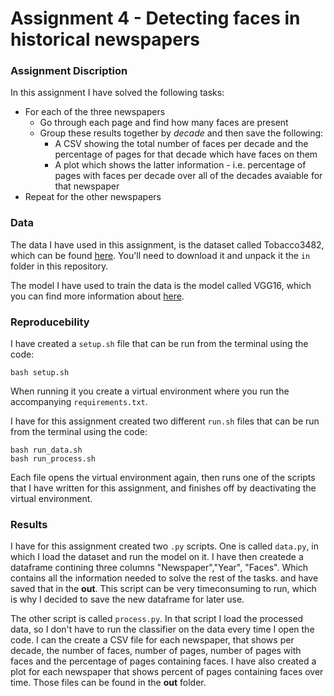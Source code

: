# Assignment 4 - Detecting faces in historical newspapers

### Assignment Discription
In this assignment I have solved the following tasks:
- For each of the three newspapers
    - Go through each page and find how many faces are present
    - Group these results together by *decade* and then save the following:
        - A CSV showing the total number of faces per decade and the percentage of pages for that decade which have faces on them
        - A plot which shows the latter information - i.e. percentage of pages with faces per decade over all of the decades avaiable for that newspaper
- Repeat for the other newspapers

### Data
The data I have used in this assignment, is the dataset called Tobacco3482, which can be found [here](https://www.kaggle.com/datasets/patrickaudriaz/tobacco3482jpg?resource=download). You'll need to download it and unpack it the ```in``` folder in this repository. 

The model I have used to train the data is the model called VGG16, which you can find more information about [here](https://www.geeksforgeeks.org/vgg-16-cnn-model/).

### Reproducebility 
I have created a ```setup.sh``` file that can be run from the terminal using the code: 
```
bash setup.sh
``` 
When running it you create a virtual environment where you run the accompanying ```requirements.txt```. 

I have for this assignment created two different ```run.sh``` files that can be run from the terminal using the code:
```
bash run_data.sh
bash run_process.sh
```
Each file opens the virtual environment again, then runs one of the scripts that I have written for this assignment, and finishes off by deactivating the virtual environment. 

### Results
I have for this assignment created two ```.py``` scripts. One is called ```data.py```, in which I load the dataset and run the model on it. I have then createde a dataframe contining three columns "Newspaper","Year", "Faces". Which contains all the information needed to solve the rest of the tasks. and have saved that in the **out**. This script can be very timeconsuming to run, which is why I decided to save the new dataframe for later use.

The other script is called ```process.py```. In that script I load the processed data, so I don't have to run the classifier on the data every time I open the code. I can the create a CSV file for each newspaper, that shows per decade, the number of faces, number of pages, number of pages with faces and the percentage of pages containing faces. I have also created a plot for  each newspaper that shows percent of pages containing faces over time. Those files can be found in the **out** folder.

